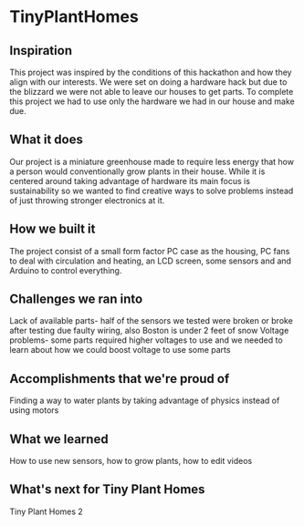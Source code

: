 # TinyPlantHomes
## Inspiration
This project was inspired by the conditions of this hackathon and how they align with our interests. We were set on doing a hardware hack but due to the blizzard we were not able to leave our houses to get parts. To complete this project we had to use only the hardware we had in our house and make due.
## What it does
Our project is a miniature greenhouse made to require less energy that how a person would conventionally grow plants in their house. While it is centered around taking advantage of hardware its main focus is sustainability so we wanted to find creative ways to solve problems instead of just throwing stronger electronics at it.
## How we built it
The project consist of a small form factor PC case as the housing, PC fans to deal with circulation and heating, an LCD screen, some sensors and and Arduino to control everything.
## Challenges we ran into
Lack of available parts- half of the sensors we tested were broken or broke after testing due faulty wiring, also Boston is under 2 feet of snow
Voltage problems- some parts required higher voltages to use and we needed to learn about how we could boost voltage to use some parts
## Accomplishments that we're proud of
Finding a way to water plants by taking advantage of physics instead of using motors
## What we learned
How to use new sensors, how to grow plants, how to edit videos
## What's next for Tiny Plant Homes
Tiny Plant Homes 2
